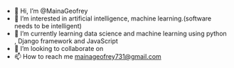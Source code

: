 - 👋 Hi, I’m @MainaGeofrey
- 👀 I’m interested in artificial intelligence, machine learning.(software needs to be intelligent) 
- 🌱 I’m currently learning data science and machine learning using python , Django framework and JavaScript 
- 💞️ I’m looking to collaborate on 
- 📫 How to reach me mainageofrey731@gmail.com 

<!---
MainaGeofrey/MainaGeofrey is a ✨ special ✨ repository because its `README.md` (this file) appears on your GitHub profile.
You can click the Preview link to take a look at your changes.
--->
